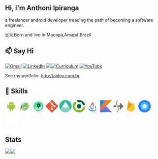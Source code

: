 ## Hi, i'm Anthoni Ipiranga
a freelancer android developer treading the path of becoming a software engineer.

🇧🇷 Born and live in Macapá,Amapá,Brazil

## :mailbox: Say Hi

[![Gmail](https://img.shields.io/badge/-GMAIL-D14836?style=for-the-badge&logo=gmail&logoColor=white)](mailto:anthoni.ipiranga@gmail.com)
[![LinkedIn](https://img.shields.io/badge/-LINKEDIN-0077B5?style=for-the-badge&logo=linkedin&logoColor=white)](https://www.linkedin.com/in/anthoniipiranga/)
[<img height="25" src="https://i.imgur.com/2iVxee6.png">![Curriculum](https://img.shields.io/badge/lattes-%23100000?logoColor=blue&style=for-the-badge)](https://docs.google.com/document/d/1TQT4lbltP2ifZYzSOZ2dXFmlYKwqB71OQLMA5eiF01E/edit?usp=sharing)
[![YouTube](https://img.shields.io/badge/-YOUTUBE-D14836?style=for-the-badge&logo=youtube&logoColor=white)](https://www.youtube.com/channel/UCNyTace0PmFnXL1aSyH008A/videos)
<!--[![GitHub](https://img.shields.io/badge/github-%23100000.svg?&style=for-the-badge&logo=github&logoColor=white)](https://guimaraaes.github.io/guimaraaes/)-->

See my portfolio:
http://aidev.com.br

## :wrench: Skills

<code><img height="40" src="https://github.com/AnthoniIP/AnthoniIP/blob/master/assets/android.png"></code>
<code><img height="40" src="https://github.com/AnthoniIP/AnthoniIP/blob/master/assets/jetkpack.png"></code>
<code><img height="40" src="https://github.com/AnthoniIP/AnthoniIP/blob/master/assets/studio.png"></code>
<code><img height="40" src="https://github.com/AnthoniIP/AnthoniIP/blob/master/assets/git.png"></code>
<code><img height="40" src="https://github.com/AnthoniIP/AnthoniIP/blob/master/assets/glide.png"></code>
<code><img height="40" src="https://github.com/AnthoniIP/AnthoniIP/blob/master/assets/gradle.png"></code>
<code><img height="40" src="https://github.com/AnthoniIP/AnthoniIP/blob/master/assets/java.png"></code>
<code><img height="40" src="https://github.com/AnthoniIP/AnthoniIP/blob/master/assets/Kotlin.png"></code>
<code><img height="40" src="https://github.com/AnthoniIP/AnthoniIP/blob/master/assets/suspend.png"></code>
<code><img height="40" src="https://github.com/AnthoniIP/AnthoniIP/blob/master/assets/firebase.png"></code>
<code><img height="40" src="https://github.com/AnthoniIP/AnthoniIP/blob/master/assets/material.png"></code>
<code><img height="40" src="https://github.com/AnthoniIP/AnthoniIP/blob/master/assets/retrofit.png"></code>


## Stats

<p align="center">
<a href="https://github.com/AnthoniIP">
<img height="170em" align="left" src="https://github-readme-stats.vercel.app/api/top-langs/?username=anthoniip&layout=compact" />
<img height="170em" align="left" src="https://github-readme-stats.vercel.app/api?username=anthoniip&show_icons=true" />
</a>
</p>


